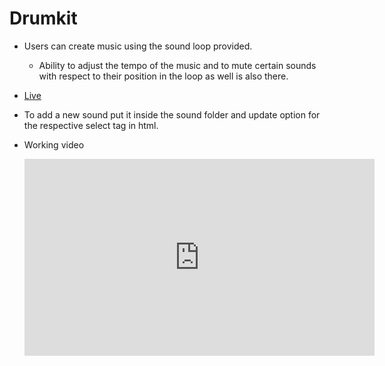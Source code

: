 # Drumkit

- Users can create music using the sound loop provided.
  - Ability to adjust the tempo of the music and to mute certain sounds with respect to their position in the loop as well is also there.
- [Live](https://cchiragjain.github.io/drumkit/)
- To add a new sound put it inside the sound folder and update option for the respective select tag in html.
- Working video
  <!-- Embed a youtube video -->

  <iframe width="560" height="315" src="https://www.youtube.com/embed/66FqjVsQ3Ts" title="YouTube video player" frameborder="0" allow="accelerometer; autoplay; clipboard-write; encrypted-media; gyroscope; picture-in-picture" allowfullscreen></iframe>
